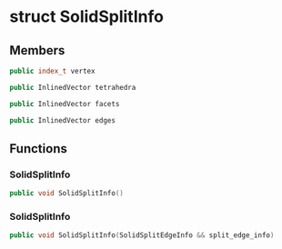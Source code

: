 # struct SolidSplitInfo


## Members

```cpp
public index_t vertex

```

```cpp
public InlinedVector tetrahedra

```

```cpp
public InlinedVector facets

```

```cpp
public InlinedVector edges

```



## Functions

### SolidSplitInfo

```cpp
public void SolidSplitInfo()
```


### SolidSplitInfo

```cpp
public void SolidSplitInfo(SolidSplitEdgeInfo && split_edge_info)
```




